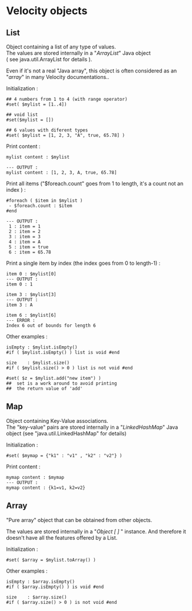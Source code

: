 # Velocity objects

## List

Object containing a list of any type of values.  
The values are stored internally in a "_ArrayList_" Java object  
\( see java.util.ArrayList for details \).

Even if it's not a real "Java array", this object is often considered as an "_array_" in many Velocity documentations..

Initialization :

```text
## 4 numbers from 1 to 4 (with range operator)
#set( $mylist = [1..4]) 

## void list
#set($mylist = [])

## 6 values with diferent types
#set( $mylist = [1, 2, 3, "A", true, 65.78] )
```

Print content :

```text
mylist content : $mylist

--- OUTPUT :
mylist content : [1, 2, 3, A, true, 65.78]
```

Print all items \("$foreach.count" goes from 1 to length, it's a count not an index \) :

```text
#foreach ( $item in $mylist ) 
 - $foreach.count : $item 
#end

--- OUTPUT :
 1 : item = 1 
 2 : item = 2 
 3 : item = 3 
 4 : item = A 
 5 : item = true 
 6 : item = 65.78 
```

Print a single item by index \(the index goes from 0 to length-1\)  :

```text
item 0 : $mylist[0]
--- OUTPUT :
item 0 : 1 

item 3 : $mylist[3]
--- OUTPUT :
item 3 : A

item 6 : $mylist[6]
--- ERROR :
Index 6 out of bounds for length 6
```

Other examples :

```text
isEmpty : $mylist.isEmpty()
#if ( $mylist.isEmpty() ) list is void #end

size    : $mylist.size()
#if ( $mylist.size() > 0 ) list is not void #end

#set( $z = $mylist.add("new item") ) 
##  set is a work around to avoid printing 
##  the return value of 'add'
```

## Map

Object containing Key-Value associations.  
The "key-value" pairs are stored internally in a "_LinkedHashMap_" Java object \(see "java.util.LinkedHashMap" for details\)

Initialization :

```text
#set( $mymap = {"k1" : "v1" , "k2" : "v2"} )
```

Print content :

```text
mymap content : $mymap
--- OUTPUT :
mymap content : {k1=v1, k2=v2}
```

## Array

"Pure array" object that can be obtained from other objects.

The values are stored internally in a "_Object \[ \]_ " instance. And therefore it doesn't have all the features offered by a List.

Initialization :

```text
#set( $array = $mylist.toArray() )
```



Other examples :

```text
isEmpty : $array.isEmpty()
#if ( $array.isEmpty() ) is void #end

size    : $array.size()
#if ( $array.size() > 0 ) is not void #end

```









